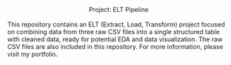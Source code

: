 <center>Project: ELT Pipeline</center><br>
This repository contains an ELT (Extract, Load, Transform) project focused on combining data from three raw CSV files into a single structured table with cleaned data, ready for potential EDA and data visualization. The raw CSV files are also included in this repository. 
For more information, please visit my portfolio.
